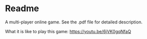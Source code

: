 # Readme
A multi-player online game. See the .pdf file for detailed description.

What it is like to play this game: https://youtu.be/6jVK0gqNfaQ